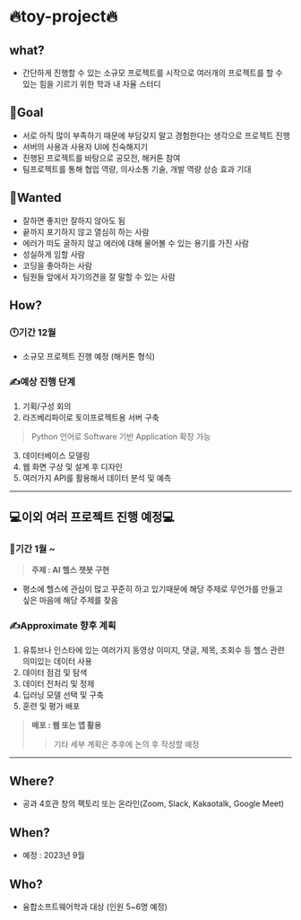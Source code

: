 # 🔥toy-project🔥

## what?
- 간단하게 진행할 수 있는 소규모 프로젝트를 시작으로 여러개의 프로젝트를 할 수 있는 힘을 기르기 위한
학과 내 자율 스터디

## 🎯Goal
- 서로 아직 많이 부족하기 때문에 부담갖지 말고 경험한다는 생각으로 프로젝트 진행
- 서버의 사용과 사용자 UI에 친숙해지기
- 진행된 프로젝트를 바탕으로 공모전, 해커톤 참여
- 팀프로젝트를 통해 협업 역량, 의사소통 기술, 개발 역량 상승 효과 기대

## 🙏Wanted
- 잘하면 좋지만 잘하지 않아도 됨
- 끝까지 포기하지 않고 열심히 하는 사람
- 에러가 떠도 굴하지 않고 에러에 대해 물어볼 수 있는 용기를 가진 사람
- 성실하게 임할 사람
- 코딩을 좋아하는 사람
- 팀원들 앞에서 자기의견을 잘 말할 수 있는 사람

## How?
### 🕛기간 12월

- 소규모 프로젝트 진행 예정 (해커톤 형식)
  
  
### ✍예상 진행 단계
1. 기획/구성 회의
2. 라즈베리파이로 토이프로젝트용 서버 구축
> Python 언어로 Software 기반 Application 확장 가능

3. 데이터베이스 모델링
4. 웹 화면 구상 및 설계 후 디자인 
5. 여러가지 API를 활용해서 데이터 분석 및 예측

---
## 💻이외 여러 프로젝트 진행 예정💻
### 📆기간 1월 ~ 
> **주제 : AI 헬스 챗봇 구현**
- 평소에 헬스에 관심이 많고 꾸준히 하고 있기때문에 해당 주제로 무언가를 만들고 싶은 마음에 해당 주제를 찾음

### ✍Approximate 향후 계획
1. 유튜브나 인스타에 있는 여러가지 동영상 이미지, 댓글, 제목, 조회수 등 헬스 관련 의미있는 데이터 사용
1. 데이터 점검 및 탐색
1. 데이터 전처리 및 정제
1. 딥러닝 모델 선택 및 구축
1. 훈련 및 평가 배포
> **배포 : 웹 또는 앱 활용**
>> 기타 세부 계획은 추후에 논의 후 작성할 예정

---
## Where?
- 공과 4호관 창의 팩토리 또는 온라인(Zoom, Slack, Kakaotalk, Google Meet)

## When?
- 예정 : 2023년 9월

## Who?
- 융합소프트웨어학과 대상 (인원 5~6명 예정)






